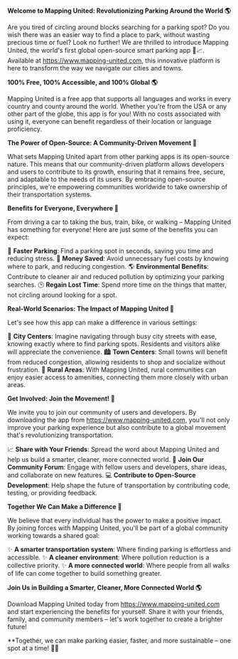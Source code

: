 **Welcome to Mapping United: Revolutionizing Parking Around the World 🌎**

Are you tired of circling around blocks searching for a parking spot? Do you wish there was an easier way to find a place to park, without wasting precious time or fuel? Look no further! We are thrilled to introduce Mapping United, the world's first global open-source smart parking app 🚗📈. Available at https://www.mapping-united.com, this innovative platform is here to transform the way we navigate our cities and towns.

**100% Free, 100% Accessible, and 100% Global 🌎**

Mapping United is a free app that supports all languages and works in every country and county around the world. Whether you're from the USA or any other part of the globe, this app is for you! With no costs associated with using it, everyone can benefit regardless of their location or language proficiency.

**The Power of Open-Source: A Community-Driven Movement 🌟**

What sets Mapping United apart from other parking apps is its open-source nature. This means that our community-driven platform allows developers and users to contribute to its growth, ensuring that it remains free, secure, and adaptable to the needs of its users. By embracing open-source principles, we're empowering communities worldwide to take ownership of their transportation systems.

**Benefits for Everyone, Everywhere 🌈**

From driving a car to taking the bus, train, bike, or walking – Mapping United has something for everyone! Here are just some of the benefits you can expect:

🔹 **Faster Parking**: Find a parking spot in seconds, saving you time and reducing stress.
💸 **Money Saved**: Avoid unnecessary fuel costs by knowing where to park, and reducing congestion.
🌎 **Environmental Benefits**: Contribute to cleaner air and reduced pollution by optimizing your parking searches.
🕒 **Regain Lost Time**: Spend more time on the things that matter, not circling around looking for a spot.

**Real-World Scenarios: The Impact of Mapping United 🌟**

Let's see how this app can make a difference in various settings:

💨 **City Centers**: Imagine navigating through busy city streets with ease, knowing exactly where to find parking spots. Residents and visitors alike will appreciate the convenience.
🏙️ **Town Centers**: Small towns will benefit from reduced congestion, allowing residents to shop and socialize without frustration.
🌳 **Rural Areas**: With Mapping United, rural communities can enjoy easier access to amenities, connecting them more closely with urban areas.

**Get Involved: Join the Movement! 🚀**

We invite you to join our community of users and developers. By downloading the app from https://www.mapping-united.com, you'll not only improve your parking experience but also contribute to a global movement that's revolutionizing transportation.

📈 **Share with Your Friends**: Spread the word about Mapping United and help us build a smarter, cleaner, more connected world.
👥 **Join Our Community Forum**: Engage with fellow users and developers, share ideas, and collaborate on new features.
💻 **Contribute to Open-Source Development**: Help shape the future of transportation by contributing code, testing, or providing feedback.

**Together We Can Make a Difference 🌟**

We believe that every individual has the power to make a positive impact. By joining forces with Mapping United, you'll be part of a global community working towards a shared goal:

✨ **A smarter transportation system**: Where finding parking is effortless and accessible.
✨ **A cleaner environment**: Where pollution reduction is a collective priority.
✨ **A more connected world**: Where people from all walks of life can come together to build something greater.

**Join Us in Building a Smarter, Cleaner, More Connected World 🌎**

Download Mapping United today from https://www.mapping-united.com and start experiencing the benefits for yourself. Share it with your friends, family, and community members – let's work together to create a brighter future!

**Together, we can make parking easier, faster, and more sustainable – one spot at a time! 🚗💚